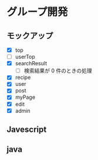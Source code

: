 # グループ開発

## モックアップ

- [x] top
- [ ] userTop
- [x] searchResult
  - [ ] 検索結果が 0 件のときの処理
- [x] recipe
- [x] user
- [x] post
- [x] myPage
- [x] edit
- [x] admin

## Javescript

## java

